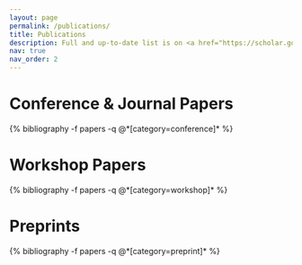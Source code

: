 ```yaml
---
layout: page
permalink: /publications/
title: Publications
description: Full and up-to-date list is on <a href="https://scholar.google.com/citations?user=8N04pBgAAAAJ" target="_blank">Google Scholar</a>. * denotes equal contribution.
nav: true
nav_order: 2
---
```


<!-- _pages/publications.md -->
<div class="publications">
<!-- * denotes equal contribution -->
<!-- <h1> preprints </h1> -->

<h1> Conference & Journal Papers </h1>
{% bibliography -f papers -q @*[category=conference]* %}

<h1> Workshop Papers </h1>
{% bibliography -f papers -q @*[category=workshop]* %}

<h1> Preprints </h1>
{% bibliography -f papers -q @*[category=preprint]* %}

</div>
